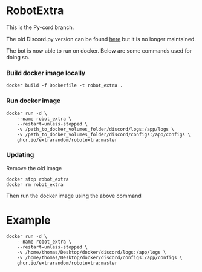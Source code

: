 # RobotExtra

This is the Py-cord branch.

The old Discord.py version can be found [here](https://github.com/ExtraRandom/RobotExtra/tree/discord.py) but it is no longer maintained.


The bot is now able to run on docker.
Below are some commands used for doing so.


### Build docker image locally
````shell
docker build -f Dockerfile -t robot_extra .
````


### Run docker image

````shell
docker run -d \
    --name robot_extra \
    --restart=unless-stopped \
    -v /path_to_docker_volumes_folder/discord/logs:/app/logs \
    -v /path_to_docker_volumes_folder/discord/configs:/app/configs \
    ghcr.io/extrarandom/robotextra:master
````


### Updating
Remove the old image
````shell
docker stop robot_extra
docker rm robot_extra
````
Then run the docker image using the above command


# Example
```shell
docker run -d \
    --name robot_extra \
    --restart=unless-stopped \
    -v /home/thomas/Desktop/docker/discord/logs:/app/logs \
    -v /home/thomas/Desktop/docker/discord/configs:/app/configs \
    ghcr.io/extrarandom/robotextra:master
```